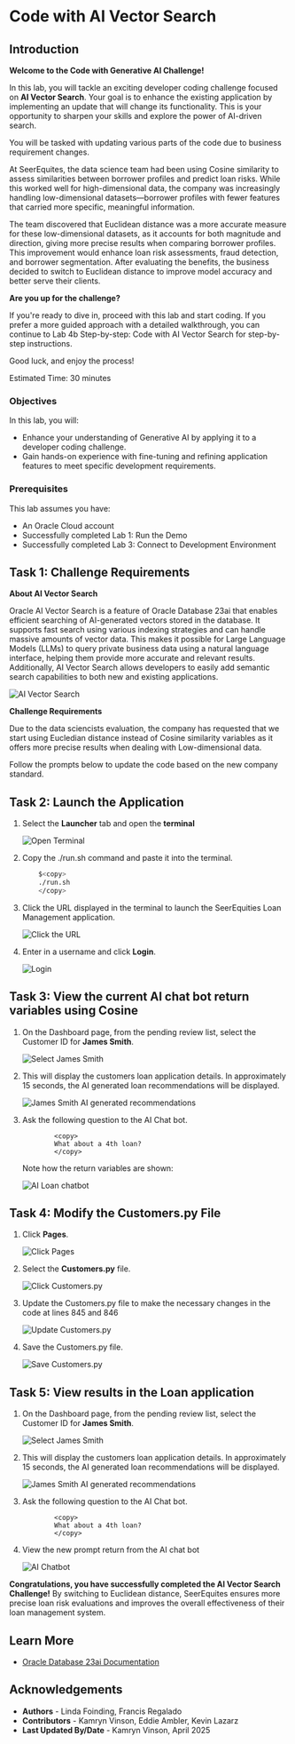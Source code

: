 # Code with AI Vector Search

## Introduction

**Welcome to the Code with Generative AI Challenge!**

In this lab, you will tackle an exciting developer coding challenge focused on **AI Vector Search**. Your goal is to enhance the existing application by implementing an update that will change its functionality. This is your opportunity to sharpen your skills and explore the power of AI-driven search. 

You will be tasked with updating various parts of the code due to business requirement changes. 

At SeerEquites, the data science team had been using Cosine similarity to assess similarities between borrower profiles and predict loan risks. While this worked well for high-dimensional data, the company was increasingly handling low-dimensional datasets—borrower profiles with fewer features that carried more specific, meaningful information.

The team discovered that Euclidean distance was a more accurate measure for these low-dimensional datasets, as it accounts for both magnitude and direction, giving more precise results when comparing borrower profiles. This improvement would enhance loan risk assessments, fraud detection, and borrower segmentation.
After evaluating the benefits, the business decided to switch to Euclidean distance to improve model accuracy and better serve their clients.

**Are you up for the challenge?**

If you're ready to dive in, proceed with this lab and start coding. If you prefer a more guided approach with a detailed walkthrough, you can continue to Lab 4b Step-by-step: Code with AI Vector Search for step-by-step instructions.

Good luck, and enjoy the process!

Estimated Time: 30 minutes


### Objectives
In this lab, you will:
* Enhance your understanding of Generative AI by applying it to a developer coding challenge.
* Gain hands-on experience with fine-tuning and refining application features to meet specific development requirements.


### Prerequisites

This lab assumes you have:
* An Oracle Cloud account
* Successfully completed Lab 1: Run the Demo
* Successfully completed Lab 3: Connect to Development Environment


## Task 1: Challenge Requirements 

**About AI Vector Search**

Oracle AI Vector Search is a feature of Oracle Database 23ai that enables efficient searching of AI-generated vectors stored in the database. It supports fast search using various indexing strategies and can handle massive amounts of vector data. This makes it possible for Large Language Models (LLMs) to query private business data using a natural language interface, helping them provide more accurate and relevant results. Additionally, AI Vector Search allows developers to easily add semantic search capabilities to both new and existing applications.

![AI Vector Search](./images/ai-vector-diagram.png " ")    

**Challenge Requirements** 

Due to the data sciencists evaluation, the company has requested that we start using Eucledian distance instead of Cosine similarity variables as it offers more precise results when dealing with Low-dimensional data. 

Follow the prompts below to update the code based on the new company standard. 

## Task 2: Launch the Application

1. Select the **Launcher** tab and open the **terminal**

    ![Open Terminal](./images/open-terminal.png " ")

2. Copy the ./run.sh command and paste it into the terminal.

    ````bash
        $<copy>
        ./run.sh
        </copy>
    ````

3. Click the URL displayed in the terminal to launch the SeerEquities Loan Management application.

    ![Click the URL](./images/click-url.png " ")

4. Enter in a username and click **Login**.

    ![Login](./images/login.png " ")

## Task 3: View the current AI chat bot return variables using Cosine

1. On the Dashboard page, from the pending review list, select the Customer ID for **James Smith**.

    ![Select James Smith](./images/james-smith.png " ")

2. This will display the customers loan application details. In approximately 15 seconds, the AI generated loan recommendations will be displayed.

    ![James Smith AI generated recommendations](./images/ai-exercise.png " ") 

3. Ask the following question to the AI Chat bot.

    ````text
            <copy>
            What about a 4th loan?
            </copy>
    ````   

    Note how the return variables are shown:

    ![AI Loan chatbot](./images/cosine-ai.png " ")

## Task 4: Modify the Customers.py File

1. Click **Pages**.

    ![Click Pages](./images/click-pages.png " ")

2. Select the **Customers.py** file.

    ![Click Customers.py](./images/customers-py.png " ")

3. Update the Customers.py file to make the necessary changes in the code at lines 845 and 846

    ![Update Customers.py](./images/euclidean-2.png " ")

4. Save the Customers.py file.

    ![Save Customers.py](./images/save-customers-py.png " ")

## Task 5: View results in the Loan application

1. On the Dashboard page, from the pending review list, select the Customer ID for **James Smith**.

    ![Select James Smith](./images/james-smith.png " ")

2. This will display the customers loan application details. In approximately 15 seconds, the AI generated loan recommendations will be displayed.

    ![James Smith AI generated recommendations](./images/ai-exercise.png " ") 

3. Ask the following question to the AI Chat bot.

    ````text
            <copy>
            What about a 4th loan?
            </copy>
    ````
4. View the new prompt return from the AI chat bot

    ![AI Chatbot](./images/euclidean-2-ai.png " ")


**Congratulations, you have successfully completed the AI Vector Search Challenge!** By switching to Euclidean distance, SeerEquites ensures more precise loan risk evaluations and improves the overall effectiveness of their loan management system.

## Learn More

* [Oracle Database 23ai Documentation](https://docs.oracle.com/en/database/oracle/oracle-database/23/)

## Acknowledgements
* **Authors** - Linda Foinding, Francis Regalado
* **Contributors** - Kamryn Vinson, Eddie Ambler, Kevin Lazarz
* **Last Updated By/Date** - Kamryn Vinson, April 2025
